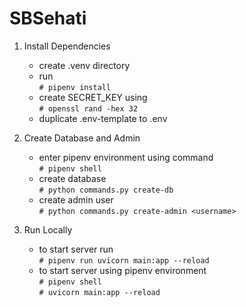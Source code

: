 # SBSehati

1. Install Dependencies
    - create .venv directory
    - run
    <br/>`# pipenv install`
    - create SECRET_KEY using
    <br/>`# openssl rand -hex 32`
    - duplicate .env-template to .env

2. Create Database and Admin
    - enter pipenv environment using command
    <br/>`# pipenv shell`
    - create database
    <br/>`# python commands.py create-db`
    - create admin user
    <br/>`# python commands.py create-admin <username>`

3. Run Locally
    - to start server run
    <br/>`# pipenv run uvicorn main:app --reload`
    - to start server using pipenv environment
    <br/>`# pipenv shell`
    <br/>`# uvicorn main:app --reload`
